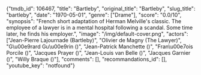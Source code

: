 {"tmdb_id": 106467, "title": "Bartleby", "original_title": "Bartleby", "slug_title": "bartleby", "date": "1970-05-01", "genre": ["Drame"], "score": "0.0/10", "synopsis": "French short adaptation of Herman Melville's classic. The employee of a lawyer is in a mental hospital following a scandal. Some time later, he finds his employer.", "image": "/img/default-cover.png", "actors": ["Jean-Pierre Lajournade (Bartleby)", "Olivier de Magny (The Lawyer)", "G\u00e9rard Gu\u00e9rin ()", "Jean-Patrick Manchette ()", "Fran\u00e7ois Porcile ()", "Jacques Prayer ()", "Jean-Louis van Belle ()", "Jacques Garnier ()", "Willy Braque ()"], "comments": [], "recommandations_id": [], "youtube_key": "notfound"}